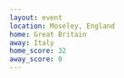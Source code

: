 ```yaml
---
layout: event
location: Moseley, England
home: Great Britain
away: Italy
home_score: 32
away_score: 0
---
```

